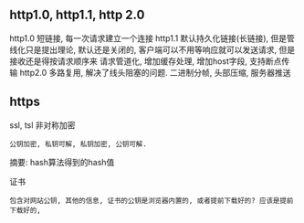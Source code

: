 
## http1.0, http1.1, http 2.0

http1.0 
	短链接, 每一次请求建立一个连接
http1.1
	默认持久化链接(长链接), 但是管线化只是提出理论, 默认还是关闭的, 客户端可以不用等响应就可以发送请求, 但是接收还是得按请求顺序来
	请求管道化, 增加缓存处理, 增加host字段, 支持断点传输
http2.0 
	多路复用, 解决了线头阻塞的问题. 二进制分帧, 头部压缩, 服务器推送

## https

ssl, tsl
非对称加密

	公钥加密, 私钥可解, 私钥加密, 公钥可解. 

摘要:
	hash算法得到的hash值
	
证书
	
	包含对网站公钥, 其他的信息, 证书的公钥是浏览器内置的, 或者提前下载好的? 应该是提前下载好的, 
